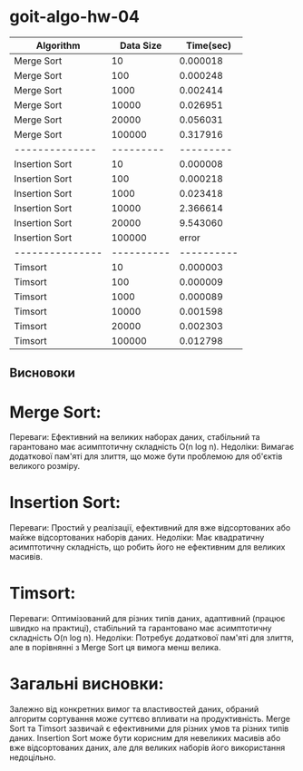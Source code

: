 # goit-algo-hw-04

|Algorithm      |Data Size |Time(sec) |
|---------------|----------|----------|
|Merge Sort     |10        |0.000018  |
|Merge Sort     |100       |0.000248  |
|Merge Sort     |1000      |0.002414  |
|Merge Sort     |10000     |0.026951  |
|Merge Sort     |20000     |0.056031  |
|Merge Sort     |100000    |0.317916  |
|-------------- |--------- |--------- |
|Insertion Sort |10        |0.000008  |
|Insertion Sort |100       |0.000218  |
|Insertion Sort |1000      |0.023418  |
|Insertion Sort |10000     |2.366614  |
|Insertion Sort |20000     |9.543060  |
|Insertion Sort |100000    |error     |
|---------------|----------|----------|
|Timsort        |10        |0.000003  |
|Timsort        |100       |0.000009  |
|Timsort        |1000      |0.000089  |
|Timsort        |10000     |0.001598  |
|Timsort        |20000     |0.002303  |
|Timsort        |100000    |0.012798  |

## Висновоки

# Merge Sort:
Переваги: Ефективний на великих наборах даних, стабільний та гарантовано має асимптотичну складність O(n log n).
Недоліки: Вимагає додаткової пам'яті для злиття, що може бути проблемою для об'єктів великого розміру.

# Insertion Sort:
Переваги: Простий у реалізації, ефективний для вже відсортованих або майже відсортованих наборів даних.
Недоліки: Має квадратичну асимптотичну складність, що робить його не ефективним для великих масивів.

# Timsort:
Переваги: Оптимізований для різних типів даних, адаптивний (працює швидко на практиці), стабільний та гарантовано має асимптотичну складність O(n log n).
Недоліки: Потребує додаткової пам'яті для злиття, але в порівнянні з Merge Sort ця вимога менш велика.

# Загальні висновки:
Залежно від конкретних вимог та властивостей даних, обраний алгоритм сортування може суттєво впливати на продуктивність.
Merge Sort та Timsort зазвичай є ефективними для різних умов та різних типів даних.
Insertion Sort може бути корисним для невеликих масивів або вже відсортованих даних, але для великих наборів його використання недоцільно.